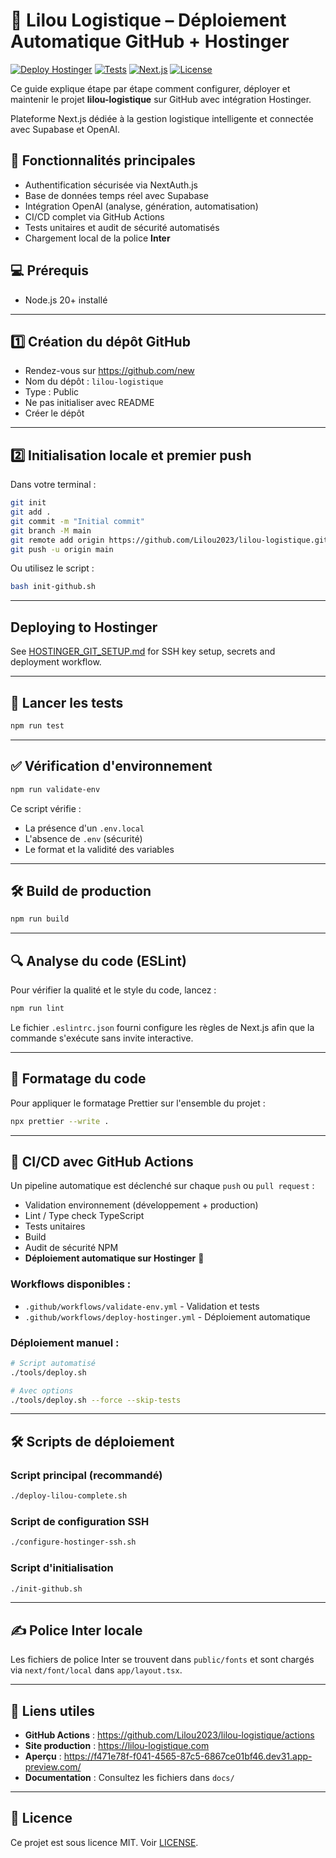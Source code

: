 # 🚚 Lilou Logistique – Déploiement Automatique GitHub + Hostinger

[![Deploy Hostinger](https://github.com/Lilou2023/lilou-logistique/workflows/%F0%9F%9A%80%20D%C3%A9ploiement%20Hostinger%20Automatique/badge.svg)](https://github.com/Lilou2023/lilou-logistique/actions)
[![Tests](https://img.shields.io/badge/tests-passing-brightgreen)](https://github.com/Lilou2023/lilou-logistique/actions)
[![Next.js](https://img.shields.io/badge/Next.js-14.0.4-black)](https://nextjs.org/)
[![License](https://img.shields.io/badge/license-MIT-blue.svg)](LICENSE)

Ce guide explique étape par étape comment configurer, déployer et maintenir le projet **lilou-logistique** sur GitHub avec intégration Hostinger.

Plateforme Next.js dédiée à la gestion logistique intelligente et connectée avec Supabase et OpenAI.

## 🚀 Fonctionnalités principales

- Authentification sécurisée via NextAuth.js
- Base de données temps réel avec Supabase
- Intégration OpenAI (analyse, génération, automatisation)
- CI/CD complet via GitHub Actions
- Tests unitaires et audit de sécurité automatisés
- Chargement local de la police **Inter**

## 💻 Prérequis

- Node.js 20+ installé

---

## 1️⃣ Création du dépôt GitHub

- Rendez-vous sur https://github.com/new
- Nom du dépôt : `lilou-logistique`
- Type : Public
- Ne pas initialiser avec README
- Créer le dépôt

---

## 2️⃣ Initialisation locale et premier push

Dans votre terminal :
```bash
git init
git add .
git commit -m "Initial commit"
git branch -M main
git remote add origin https://github.com/Lilou2023/lilou-logistique.git
git push -u origin main
```

Ou utilisez le script :
```bash
bash init-github.sh
```

---

## Deploying to Hostinger
See [HOSTINGER_GIT_SETUP.md](./HOSTINGER_GIT_SETUP.md) for SSH key setup, secrets and deployment workflow.


---

## 🧪 Lancer les tests

```bash
npm run test
```

---

## ✅ Vérification d'environnement

```bash
npm run validate-env
```

Ce script vérifie :

* La présence d'un `.env.local`
* L'absence de `.env` (sécurité)
* Le format et la validité des variables

---

## 🛠️ Build de production

```bash
npm run build
```

---

## 🔍 Analyse du code (ESLint)

Pour vérifier la qualité et le style du code, lancez :

```bash
npm run lint
```

Le fichier `.eslintrc.json` fourni configure les règles de Next.js afin que la commande s'exécute sans invite interactive.

---

## 🎨 Formatage du code

Pour appliquer le formatage Prettier sur l'ensemble du projet :

```bash
npx prettier --write .
```

---

## 🔐 CI/CD avec GitHub Actions

Un pipeline automatique est déclenché sur chaque `push` ou `pull request` :

* Validation environnement (développement + production)
* Lint / Type check TypeScript
* Tests unitaires
* Build
* Audit de sécurité NPM
* **Déploiement automatique sur Hostinger** 🚀

### Workflows disponibles :
- `.github/workflows/validate-env.yml` - Validation et tests
- `.github/workflows/deploy-hostinger.yml` - Déploiement automatique

### Déploiement manuel :
```bash
# Script automatisé
./tools/deploy.sh

# Avec options
./tools/deploy.sh --force --skip-tests
```

---

## 🛠️ Scripts de déploiement

### Script principal (recommandé)
```bash
./deploy-lilou-complete.sh
```

### Script de configuration SSH
```bash
./configure-hostinger-ssh.sh
```

### Script d'initialisation
```bash
./init-github.sh
```

---

## ✍️ Police Inter locale

Les fichiers de police Inter se trouvent dans `public/fonts` et sont chargés via `next/font/local` dans `app/layout.tsx`.

---

## 🔗 Liens utiles

- **GitHub Actions** : https://github.com/Lilou2023/lilou-logistique/actions
- **Site production** : https://lilou-logistique.com
- **Aperçu** : https://f471e78f-f041-4565-87c5-6867ce01bf46.dev31.app-preview.com/
- **Documentation** : Consultez les fichiers dans `docs/`

---

## 🧾 Licence

Ce projet est sous licence MIT. Voir [LICENSE](LICENSE).
